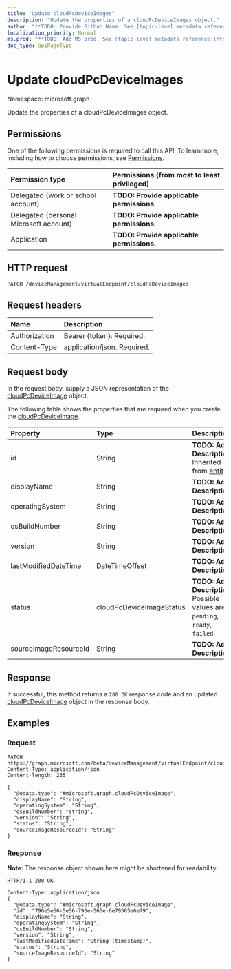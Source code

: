```yaml
---
title: "Update cloudPcDeviceImages"
description: "Update the properties of a cloudPcDeviceImages object."
author: "**TODO: Provide Github Name. See [topic-level metadata reference](https://msgo.azurewebsites.net/add/document/guidelines/metadata.html#topic-level-metadata)**"
localization_priority: Normal
ms.prod: "**TODO: Add MS prod. See [topic-level metadata reference](https://msgo.azurewebsites.net/add/document/guidelines/metadata.html#topic-level-metadata)**"
doc_type: apiPageType
---
```


# Update cloudPcDeviceImages
Namespace: microsoft.graph

Update the properties of a cloudPcDeviceImages object.

## Permissions
One of the following permissions is required to call this API. To learn more, including how to choose permissions, see [Permissions](/graph/permissions-reference).

|Permission type|Permissions (from most to least privileged)|
|:---|:---|
|Delegated (work or school account)|**TODO: Provide applicable permissions.**|
|Delegated (personal Microsoft account)|**TODO: Provide applicable permissions.**|
|Application|**TODO: Provide applicable permissions.**|

## HTTP request

<!-- {
  "blockType": "ignored"
}
-->
``` http
PATCH /deviceManagement/virtualEndpoint/cloudPcDeviceImages
```

## Request headers
|Name|Description|
|:---|:---|
|Authorization|Bearer {token}. Required.|
|Content-Type|application/json. Required.|

## Request body
In the request body, supply a JSON representation of the [cloudPcDeviceImage](../resources/cloudpcdeviceimage.md) object.

The following table shows the properties that are required when you create the [cloudPcDeviceImage](../resources/cloudpcdeviceimage.md).

|Property|Type|Description|
|:---|:---|:---|
|id|String|**TODO: Add Description** Inherited from [entity](../resources/entity.md)|
|displayName|String|**TODO: Add Description**|
|operatingSystem|String|**TODO: Add Description**|
|osBuildNumber|String|**TODO: Add Description**|
|version|String|**TODO: Add Description**|
|lastModifiedDateTime|DateTimeOffset|**TODO: Add Description**|
|status|cloudPcDeviceImageStatus|**TODO: Add Description**. Possible values are: `pending`, `ready`, `failed`.|
|sourceImageResourceId|String|**TODO: Add Description**|



## Response

If successful, this method returns a `200 OK` response code and an updated [cloudPcDeviceImage](../resources/cloudpcdeviceimage.md) object in the response body.

## Examples

### Request
<!-- {
  "blockType": "request",
  "name": "update_cloudpcdeviceimages"
}
-->
``` http
PATCH https://graph.microsoft.com/beta/deviceManagement/virtualEndpoint/cloudPcDeviceImages
Content-Type: application/json
Content-length: 235

{
  "@odata.type": "#microsoft.graph.cloudPcDeviceImage",
  "displayName": "String",
  "operatingSystem": "String",
  "osBuildNumber": "String",
  "version": "String",
  "status": "String",
  "sourceImageResourceId": "String"
}
```


### Response
**Note:** The response object shown here might be shortened for readability.
<!-- {
  "blockType": "response",
  "truncated": true
}
-->
``` http
HTTP/1.1 200 OK

Content-Type: application/json
{
  "@odata.type": "#microsoft.graph.cloudPcDeviceImage",
  "id": "796e5e56-5e56-796e-565e-6e79565e6e79",
  "displayName": "String",
  "operatingSystem": "String",
  "osBuildNumber": "String",
  "version": "String",
  "lastModifiedDateTime": "String (timestamp)",
  "status": "String",
  "sourceImageResourceId": "String"
}
```

